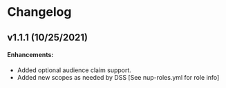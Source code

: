 # Changelog

## v1.1.1 (10/25/2021)

#### Enhancements:

- Added optional audience claim support. 
- Added new scopes as needed by DSS [See nup-roles.yml for role info]
